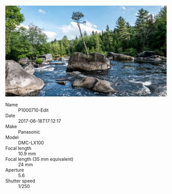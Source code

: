 [![P1000710-Edit](/photos/hd/P1000710-Edit.jpg)](/photos/full/P1000710-Edit.jpg?raw=true)

<dl>
  <dt>Name</dt>
  <dd>P1000710-Edit</dd>
  <dt>Date</dt>
  <dd>2017-06-18T17:12:17</dd>
  <dt>Make</dt>
  <dd>Panasonic</dd>
  <dt>Model</dt>
  <dd>DMC-LX100</dd>
  <dt>Focal length</dt>
  <dd>10.9 mm</dd>
  <dt>Focal length (35 mm equivalent)</dt>
  <dd>24 mm</dd>
  <dt>Aperture</dt>
  <dd>5.6</dd>
  <dt>Shutter speed</dt>
  <dd>1/250</dd>
</dl>
